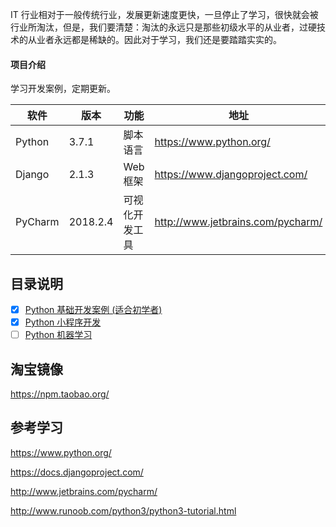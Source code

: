 IT 行业相对于一般传统行业，发展更新速度更快，一旦停止了学习，很快就会被行业所淘汰，但是，我们要清楚：淘汰的永远只是那些初级水平的从业者，过硬技术的从业者永远都是稀缺的。因此对于学习，我们还是要踏踏实实的。

#### 项目介绍
学习开发案例，定期更新。

| 软件 | 版本  | 功能|   地址|
| ---- | ----- |----- |----- |
|   Python   |  3.7.1 |  脚本语言   | https://www.python.org/  |
|   Django   | 2.1.3 |   Web框架|  https://www.djangoproject.com/ |
|   PyCharm| 2018.2.4 |  可视化开发工具| http://www.jetbrains.com/pycharm/  |

## 目录说明
- [x] [Python 基础开发案例 (适合初学者)](https://gitee.com/icloud-iot/python/tree/master/python%20%E5%9F%BA%E7%A1%80%E5%BC%80%E5%8F%91%E6%A1%88%E4%BE%8B)
- [x] [Python 小程序开发](https://gitee.com/icloud-iot/python/tree/master/python%20%E5%B0%8F%E7%A8%8B%E5%BA%8F%E5%BC%80%E5%8F%91)
- [ ] [Python 机器学习](https://gitee.com/icloud-iot/python/tree/master/python%20%E6%9C%BA%E5%99%A8%E5%AD%A6%E4%B9%A0)
##  淘宝镜像
https://npm.taobao.org/

## 参考学习

https://www.python.org/

https://docs.djangoproject.com/

http://www.jetbrains.com/pycharm/

http://www.runoob.com/python3/python3-tutorial.html
